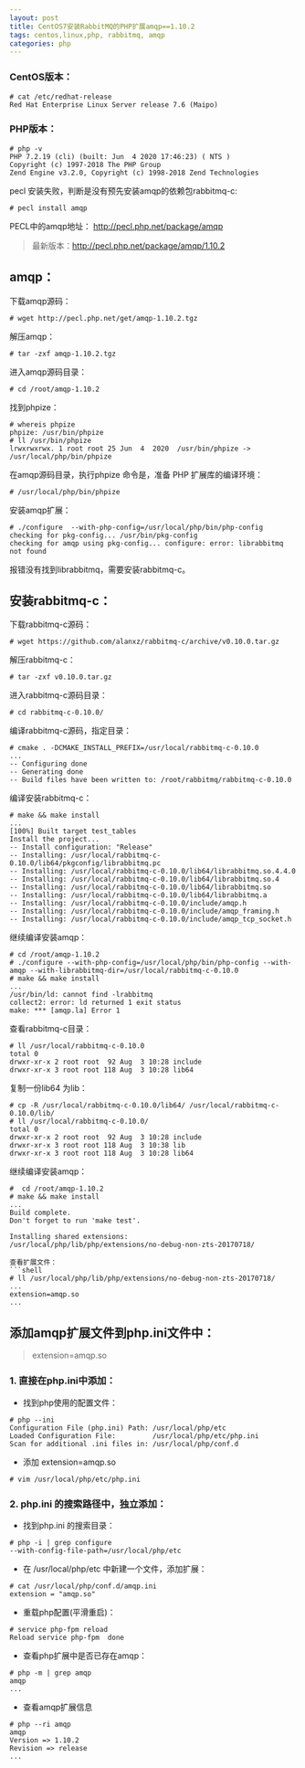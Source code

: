 ```yaml
---
layout: post
title: CentOS7安装RabbitMQ的PHP扩展amqp==1.10.2
tags: centos,linux,php, rabbitmq, amqp
categories: php
---
```



### CentOS版本：
```shell
# cat /etc/redhat-release 
Red Hat Enterprise Linux Server release 7.6 (Maipo)
```
### PHP版本：
```shell
# php -v
PHP 7.2.19 (cli) (built: Jun  4 2020 17:46:23) ( NTS )
Copyright (c) 1997-2018 The PHP Group
Zend Engine v3.2.0, Copyright (c) 1998-2018 Zend Technologies
```
pecl 安装失败，判断是没有预先安装amqp的依赖包rabbitmq-c:
```shell
# pecl install amqp
```
PECL中的amqp地址：
http://pecl.php.net/package/amqp
> 最新版本：http://pecl.php.net/package/amqp/1.10.2

## amqp：

下载amqp源码：
```shell
# wget http://pecl.php.net/get/amqp-1.10.2.tgz
```
解压amqp：
```shell
# tar -zxf amqp-1.10.2.tgz
```
进入amqp源码目录：
```shell
# cd /root/amqp-1.10.2
```
找到phpize：
```shell
# whereis phpize
phpize: /usr/bin/phpize
# ll /usr/bin/phpize 
lrwxrwxrwx. 1 root root 25 Jun  4  2020  /usr/bin/phpize -> /usr/local/php/bin/phpize
```
在amqp源码目录，执行phpize 命令是，准备 PHP 扩展库的编译环境：
```shell
# /usr/local/php/bin/phpize
```
安装amqp扩展：
```shell
# ./configure  --with-php-config=/usr/local/php/bin/php-config
checking for pkg-config... /usr/bin/pkg-config
checking for amqp using pkg-config... configure: error: librabbitmq not found
```
报错没有找到librabbitmq，需要安装rabbitmq-c。

## 安装rabbitmq-c：

下载rabbitmq-c源码：
```shell
# wget https://github.com/alanxz/rabbitmq-c/archive/v0.10.0.tar.gz
```
解压rabbitmq-c：
```shell
# tar -zxf v0.10.0.tar.gz
```
进入rabbitmq-c源码目录：
```shell
# cd rabbitmq-c-0.10.0/
```
编译rabbitmq-c源码，指定目录：
```shell
# cmake . -DCMAKE_INSTALL_PREFIX=/usr/local/rabbitmq-c-0.10.0
...
-- Configuring done
-- Generating done
-- Build files have been written to: /root/rabbitmq/rabbitmq-c-0.10.0
```
编译安装rabbitmq-c：
```shell
# make && make install
...
[100%] Built target test_tables
Install the project...
-- Install configuration: "Release"
-- Installing: /usr/local/rabbitmq-c-0.10.0/lib64/pkgconfig/librabbitmq.pc
-- Installing: /usr/local/rabbitmq-c-0.10.0/lib64/librabbitmq.so.4.4.0
-- Installing: /usr/local/rabbitmq-c-0.10.0/lib64/librabbitmq.so.4
-- Installing: /usr/local/rabbitmq-c-0.10.0/lib64/librabbitmq.so
-- Installing: /usr/local/rabbitmq-c-0.10.0/lib64/librabbitmq.a
-- Installing: /usr/local/rabbitmq-c-0.10.0/include/amqp.h
-- Installing: /usr/local/rabbitmq-c-0.10.0/include/amqp_framing.h
-- Installing: /usr/local/rabbitmq-c-0.10.0/include/amqp_tcp_socket.h
```

继续编译安装amqp：
```shell
# cd /root/amqp-1.10.2
# ./configure --with-php-config=/usr/local/php/bin/php-config --with-amqp --with-librabbitmq-dir=/usr/local/rabbitmq-c-0.10.0
# make && make install
...
/usr/bin/ld: cannot find -lrabbitmq
collect2: error: ld returned 1 exit status
make: *** [amqp.la] Error 1
```
查看rabbitmq-c目录：
```shell
# ll /usr/local/rabbitmq-c-0.10.0
total 0
drwxr-xr-x 2 root root  92 Aug  3 10:28 include
drwxr-xr-x 3 root root 118 Aug  3 10:28 lib64
```
复制一份lib64 为lib：
```shell
# cp -R /usr/local/rabbitmq-c-0.10.0/lib64/ /usr/local/rabbitmq-c-0.10.0/lib/
# ll /usr/local/rabbitmq-c-0.10.0/
total 0
drwxr-xr-x 2 root root  92 Aug  3 10:28 include
drwxr-xr-x 3 root root 118 Aug  3 10:38 lib
drwxr-xr-x 3 root root 118 Aug  3 10:28 lib64
```
继续编译安装amqp：
```shell
#  cd /root/amqp-1.10.2
# make && make install
...
Build complete.
Don't forget to run 'make test'.

Installing shared extensions:     /usr/local/php/lib/php/extensions/no-debug-non-zts-20170718/

查看扩展文件：
```shell
# ll /usr/local/php/lib/php/extensions/no-debug-non-zts-20170718/
...
extension=amqp.so 
...
```
## 添加amqp扩展文件到php.ini文件中：
> extension=amqp.so

### 1. 直接在php.ini中添加：
- 找到php使用的配置文件：
```shell
# php --ini
Configuration File (php.ini) Path: /usr/local/php/etc
Loaded Configuration File:         /usr/local/php/etc/php.ini
Scan for additional .ini files in: /usr/local/php/conf.d
```
- 添加  extension=amqp.so
```shell
# vim /usr/local/php/etc/php.ini
```
###  2. php.ini 的搜索路径中，独立添加：
- 找到php.ini 的搜索目录：
```shell
# php -i | grep configure
--with-config-file-path=/usr/local/php/etc
```
- 在 /usr/local/php/etc 中新建一个文件，添加扩展：
```shell
# cat /usr/local/php/conf.d/amqp.ini 
extension = "amqp.so"
```
- 重载php配置(平滑重启)：
```shell
# service php-fpm reload
Reload service php-fpm  done
```
- 查看php扩展中是否已存在amqp：
```shell
# php -m | grep amqp
amqp
...
```
-  查看amqp扩展信息
```shell
# php --ri amqp
amqp
Version => 1.10.2
Revision => release
...
```

